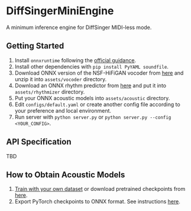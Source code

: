 # DiffSingerMiniEngine
A minimum inference engine for DiffSinger MIDI-less mode.

## Getting Started

1. Install `onnxruntime` following the [official guidance](https://onnxruntime.ai/).
2. Install other dependencies with `pip install PyYAML soundfile`.
3. Download ONNX version of the NSF-HiFiGAN vocoder from [here](https://github.com/openvpi/vocoders/releases/tag/nsf-hifigan-v1) and unzip it into `assets/vocoder` directory.
4. Download an ONNX rhythm predictor from [here](https://github.com/openvpi/DiffSinger/releases/tag/v1.4.1) and put it into `assets/rhythmizer` directory.
5. Put your ONNX acoustic models into `assets/acoustic` directory.
6. Edit `configs/default.yaml` or create another config file according to your preference and local environment.
7. Run server with `python server.py` or `python server.py --config <YOUR_CONFIG>`.

## API Specification

TBD

## How to Obtain Acoustic Models

1. [Train with your own dataset](https://github.com/openvpi/DiffSinger/blob/refactor/pipelines/no_midi_preparation.ipynb) or download pretrained checkpoints from [here](https://github.com/openvpi/DiffSinger/releases/tag/v1.4.0).
2. Export PyTorch checkpoints to ONNX format. See instructions [here](https://github.com/openvpi/DiffSinger/blob/refactor/docs/README-SVS-onnx.md).
